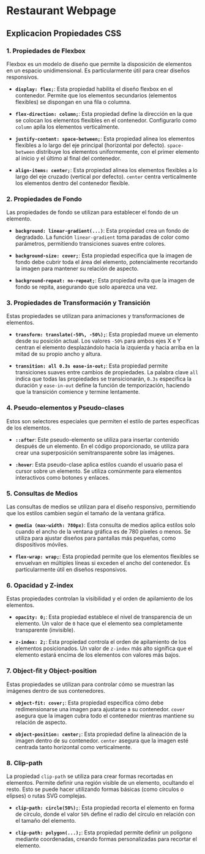 # Restaurant Webpage

## Explicacion Propiedades CSS

### 1. **Propiedades de Flexbox**
Flexbox es un modelo de diseño que permite la disposición de elementos en un espacio unidimensional. Es particularmente útil para crear diseños responsivos.

- **`display: flex;`**: Esta propiedad habilita el diseño flexbox en el contenedor. Permite que los elementos secundarios (elementos flexibles) se dispongan en una fila o columna.

- **`flex-direction: column;`**: Esta propiedad define la dirección en la que se colocan los elementos flexibles en el contenedor. Configurarlo como `column` apila los elementos verticalmente.

- **`justify-content: space-between;`**: Esta propiedad alinea los elementos flexibles a lo largo del eje principal (horizontal por defecto). `space-between` distribuye los elementos uniformemente, con el primer elemento al inicio y el último al final del contenedor.

- **`align-items: center;`**: Esta propiedad alinea los elementos flexibles a lo largo del eje cruzado (vertical por defecto). `center` centra verticalmente los elementos dentro del contenedor flexible.

### 2. **Propiedades de Fondo**
Las propiedades de fondo se utilizan para establecer el fondo de un elemento.

- **`background: linear-gradient(...)`**: Esta propiedad crea un fondo de degradado. La función `linear-gradient` toma paradas de color como parámetros, permitiendo transiciones suaves entre colores.

- **`background-size: cover;`**: Esta propiedad especifica que la imagen de fondo debe cubrir toda el área del elemento, potencialmente recortando la imagen para mantener su relación de aspecto.

- **`background-repeat: no-repeat;`**: Esta propiedad evita que la imagen de fondo se repita, asegurando que solo aparezca una vez.

### 3. **Propiedades de Transformación y Transición**
Estas propiedades se utilizan para animaciones y transformaciones de elementos.

- **`transform: translate(-50%, -50%);`**: Esta propiedad mueve un elemento desde su posición actual. Los valores `-50%` para ambos ejes X e Y centran el elemento desplazándolo hacia la izquierda y hacia arriba en la mitad de su propio ancho y altura.

- **`transition: all 0.3s ease-in-out;`**: Esta propiedad permite transiciones suaves entre cambios de propiedades. La palabra clave `all` indica que todas las propiedades se transicionarán, `0.3s` especifica la duración y `ease-in-out` define la función de temporización, haciendo que la transición comience y termine lentamente.

### 4. **Pseudo-elementos y Pseudo-clases**
Estos son selectores especiales que permiten el estilo de partes específicas de los elementos.

- **`::after`**: Este pseudo-elemento se utiliza para insertar contenido después de un elemento. En el código proporcionado, se utiliza para crear una superposición semitransparente sobre las imágenes.

- **`:hover`**: Esta pseudo-clase aplica estilos cuando el usuario pasa el cursor sobre un elemento. Se utiliza comúnmente para elementos interactivos como botones y enlaces.

### 5. **Consultas de Medios**
Las consultas de medios se utilizan para el diseño responsivo, permitiendo que los estilos cambien según el tamaño de la ventana gráfica.

- **`@media (max-width: 780px)`**: Esta consulta de medios aplica estilos solo cuando el ancho de la ventana gráfica es de 780 píxeles o menos. Se utiliza para ajustar diseños para pantallas más pequeñas, como dispositivos móviles.

- **`flex-wrap: wrap;`**: Esta propiedad permite que los elementos flexibles se envuelvan en múltiples líneas si exceden el ancho del contenedor. Es particularmente útil en diseños responsivos.

### 6. **Opacidad y Z-index**
Estas propiedades controlan la visibilidad y el orden de apilamiento de los elementos.

- **`opacity: 0;`**: Esta propiedad establece el nivel de transparencia de un elemento. Un valor de `0` hace que el elemento sea completamente transparente (invisible).

- **`z-index: 2;`**: Esta propiedad controla el orden de apilamiento de los elementos posicionados. Un valor de `z-index` más alto significa que el elemento estará encima de los elementos con valores más bajos.

### 7. **Object-fit y Object-position**
Estas propiedades se utilizan para controlar cómo se muestran las imágenes dentro de sus contenedores.

- **`object-fit: cover;`**: Esta propiedad especifica cómo debe redimensionarse una imagen para ajustarse a su contenedor. `cover` asegura que la imagen cubra todo el contenedor mientras mantiene su relación de aspecto.

- **`object-position: center;`**: Esta propiedad define la alineación de la imagen dentro de su contenedor. `center` asegura que la imagen esté centrada tanto horizontal como verticalmente.

### 8. **Clip-path**
La propiedad `clip-path` se utiliza para crear formas recortadas en elementos. Permite definir una región visible de un elemento, ocultando el resto. Esto se puede hacer utilizando formas básicas (como círculos o elipses) o rutas SVG complejas.

- **`clip-path: circle(50%);`**: Esta propiedad recorta el elemento en forma de círculo, donde el valor `50%` define el radio del círculo en relación con el tamaño del elemento.

- **`clip-path: polygon(...);`**: Esta propiedad permite definir un polígono mediante coordenadas, creando formas personalizadas para recortar el elemento.

<!-- ## CSS Properties Explained

### 1. **Flexbox Properties**
Flexbox is a layout model that allows for the arrangement of elements in a one-dimensional space. It is particularly useful for creating responsive layouts.

- **`display: flex;`**: This property enables the flexbox layout on the container. It allows child elements (flex items) to be arranged in a row or column.

- **`flex-direction: column;`**: This property defines the direction in which the flex items are placed in the flex container. Setting it to `column` stacks the items vertically.

- **`justify-content: space-between;`**: This property aligns flex items along the main axis (horizontal by default). `space-between` distributes the items evenly, with the first item at the start and the last item at the end of the container.

- **`align-items: center;`**: This property aligns flex items along the cross axis (vertical by default). `center` vertically centers the items within the flex container.

### 2. **Background Properties**
Background properties are used to set the background of an element.

- **`background: linear-gradient(...)`**: This property creates a gradient background. The `linear-gradient` function takes color stops as parameters, allowing for smooth transitions between colors.

- **`background-size: cover;`**: This property specifies that the background image should cover the entire area of the element, potentially cropping the image to maintain its aspect ratio.

- **`background-repeat: no-repeat;`**: This property prevents the background image from repeating, ensuring it only appears once.

### 3. **Transform and Transition Properties**
These properties are used for animations and transformations of elements.

- **`transform: translate(-50%, -50%);`**: This property moves an element from its current position. The values `-50%` for both X and Y axes center the element by shifting it left and up by half of its own width and height.

- **`transition: all 0.3s ease-in-out;`**: This property allows for smooth transitions between property changes. The `all` keyword indicates that all properties will transition, `0.3s` specifies the duration, and `ease-in-out` defines the timing function, making the transition start and end slowly.

### 4. **Pseudo-elements and Pseudo-classes**
These are special selectors that allow for styling of specific parts of elements.

- **`::after`**: This pseudo-element is used to insert content after an element. In the provided code, it is used to create a semi-transparent overlay on images.

- **`:hover`**: This pseudo-class applies styles when the user hovers over an element. It is commonly used for interactive elements like buttons and links.

### 5. **Media Queries**
Media queries are used for responsive design, allowing styles to change based on the viewport size.

- **`@media (max-width: 780px)`**: This media query applies styles only when the viewport width is 780 pixels or less. It is used to adjust layouts for smaller screens, such as mobile devices.

- **`flex-wrap: wrap;`**: This property allows flex items to wrap onto multiple lines if they exceed the width of the container. It is particularly useful in responsive designs.

### 6. **Opacity and Z-index**
These properties control the visibility and stacking order of elements.

- **`opacity: 0;`**: This property sets the transparency level of an element. A value of `0` makes the element fully transparent (invisible).

- **`z-index: 2;`**: This property controls the stacking order of positioned elements. A higher `z-index` value means the element will be on top of elements with lower values.

### 7. **Object-fit and Object-position**
These properties are used for controlling how images are displayed within their containers.

- **`object-fit: cover;`**: This property specifies how an image should be resized to fit its container. `cover` ensures the image covers the entire container while maintaining its aspect ratio.

- **`object-position: center;`**: This property defines the alignment of the image within its container. `center` ensures the image is centered both horizontally and vertically. -->
